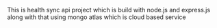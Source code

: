 This is health sync api project which is build with node.js and express.js along with that using mongo atlas which is cloud based service
